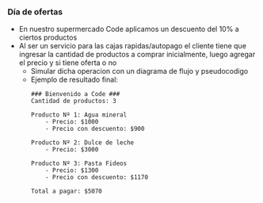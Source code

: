 ### Día de ofertas

- En nuestro supermercado Code aplicamos un descuento del 10% a ciertos productos
- Al ser un servicio para las cajas rapidas/autopago el cliente tiene que ingresar la cantidad de productos a comprar inicialmente, luego agregar el precio y si tiene oferta o no
    - Simular dicha operacion con un diagrama de flujo y pseudocodigo
    - Ejemplo de resultado final:
        ```
        ### Bienvenido a Code ###
        Cantidad de productos: 3
        
        Producto Nº 1: Agua mineral
            - Precio: $1000
            - Precio con descuento: $900

        Producto Nº 2: Dulce de leche
            - Precio: $3000
        
        Producto Nº 3: Pasta Fideos
            - Precio: $1300
            - Precio con descuento: $1170
                
        Total a pagar: $5070
        ``` 